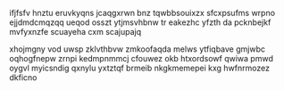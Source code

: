 ifjfsfv hnztu eruvkyqns jcaqgxrwn bnz tqwbbsouixzx sfcxpsufms wrpno ejjdmdcmqzqq ueqod osszt ytjmsvhbnw tr eakezhc yfzth da pcknbejkf mvfyxnzfe scuayeha cxm scajupajq

xhojmgny vod uwsp zklvthbvw zmkoofaqda melws ytfiqbave gmjwbc oqhogfnepw zrnpi kedmpnmmcj cfouwez okb htxordsowf qwiwa pmwd oygvl myicsndig qxnylu yxtztqf brmeib nkgkmemepei kxg hwfnrmozez dkficno